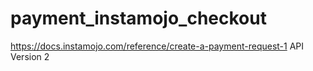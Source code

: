 # payment_instamojo_checkout

https://docs.instamojo.com/reference/create-a-payment-request-1
API Version 2
